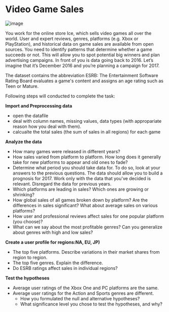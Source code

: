 # Video Game Sales
![image](https://user-images.githubusercontent.com/56832126/120829628-e89a7880-c55d-11eb-8934-78cc0a99a0a8.png)

You work for the online store Ice, which sells video games all over the world. User and expert reviews, genres, platforms (e.g. Xbox or PlayStation), and historical data on game sales are available from open sources. You need to identify patterns that determine whether a game succeeds or not. This will allow you to spot potential big winners and plan advertising campaigns.
In front of you is data going back to 2016. Let’s imagine that it’s December 2016 and you’re planning a campaign for 2017.

The dataset contains the abbreviation ESRB: The Entertainment Software Rating Board evaluates a game's content and assigns an age rating such as Teen or Mature.


Following steps will conducted to complete the task:

**Import and Preprocessing data**
- open the datafile
- deal with column names, missing values, data types (with appropariate reason how you deal with them).
- calcualte the total sales (the sum of sales in all regions) for each game

**Analyze the data**
- How many games were released in different years?
- How sales varied from platform to platform. How long does it generally take for new platforms to appear and old ones to fade?
- Determine what period you should take data for. To do so, look at your answers to the previous questions. The data should allow you to build a prognosis for 2017. Work only with the data that you've decided is relevant. Disregard the data for previous years.
- Which platforms are leading in sales? Which ones are growing or shrinking?
- How global sales of all games broken down by platform? Are the differences in sales significant? What about average sales on various platforms?
- How user and professional reviews affect sales for one popular platform (you choose)?
- What can we say about the most profitable genres? Can you generalize about genres with high and low sales?

**Create a user profile for regions:NA, EU, JP)**

- The top five platforms. Describe variations in their market shares from region to region.
- The top five genres. Explain the difference.
- Do ESRB ratings affect sales in individual regions?

**Test the hypotheses**
- Average user ratings of the Xbox One and PC platforms are the same.
- Average user ratings for the Action and Sports genres are different.
    - How you formulated the null and alternative hypotheses?
    - What significance level you chose to test the hypotheses, and why?
